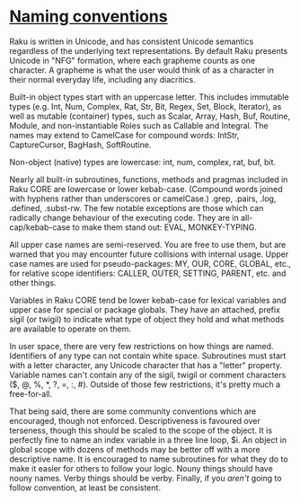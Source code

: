 [1]: https://rosettacode.org/wiki/Naming_conventions

# [Naming conventions][1]





Raku is written in Unicode, and has consistent Unicode semantics regardless of the underlying text representations. By default Raku presents Unicode in "NFG" formation, where each grapheme counts as one character. A grapheme is what the user would think of as a character in their normal everyday life, including any diacritics.



Built-in object types start with an uppercase letter. This includes immutable types (e.g. Int, Num, Complex, Rat, Str, Bit, Regex, Set, Block, Iterator), as well as mutable (container) types, such as Scalar, Array, Hash, Buf, Routine, Module, and non-instantiable Roles such as Callable and Integral. The names may extend to CamelCase for compound words: IntStr, CaptureCursor, BagHash, SoftRoutine.



Non-object (native) types are lowercase: int, num, complex, rat, buf, bit.



Nearly all built-in subroutines, functions, methods and pragmas included in Raku CORE are lowercase or lower kebab-case. (Compound words joined with hyphens rather than underscores or camelCase.) .grep, .pairs, .log, .defined, .subst-rw. The few notable exceptions are those which can radically change behaviour of the executing code. They are in all-cap/kebab-case to make them stand out: EVAL, MONKEY-TYPING.



All upper case names are semi-reserved. You are free to use them, but are warned that you may encounter future collisions with internal usage. Upper case names are used for pseudo-packages: MY, OUR, CORE, GLOBAL, etc., for relative scope identifiers: CALLER, OUTER, SETTING, PARENT, etc. and other things.



Variables in Raku CORE tend be lower kebab-case for lexical variables and upper case for special or package globals. They have an attached, prefix sigil (or twigil) to indicate what type of object they hold and what methods are available to operate on them.



In user space, there are very few restrictions on how things are named. Identifiers of any type can not contain white space. Subroutines must start with a letter character, any Unicode character that has a "letter" property. Variable names can't contain any of the sigil, twigil or comment characters ($, @,&#160;%, \*,&#160;?, =,&#160;:, #). Outside of those few restrictions, it's pretty much a free-for-all.



That being said, there are some community conventions which are encouraged, though not enforced. Descriptiveness is favoured over terseness, though this should be scaled to the scope of the object. It is perfectly fine to name an index variable in a three line loop, $i. An object in global scope with dozens of methods may be better off with a more descriptive name. It is encouraged to name subroutines for what they do to make it easier for others to follow your logic. Nouny things should have nouny names. Verby things should be verby. Finally, if you *aren't* going to follow convention, at least be consistent.
